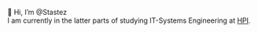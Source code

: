 👋 Hi, I’m @Stastez  
I am currently in the latter parts of studying IT-Systems Engineering at [HPI](https://hpi.de).

<!---
Stastez/Stastez is a ✨ special ✨ repository because its `README.md` (this file) appears on your GitHub profile.
You can click the Preview link to take a look at your changes.
--->
